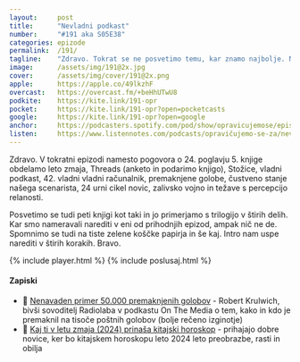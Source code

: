 ```yaml
---
layout: 	post
title:  	"Nevladni podkast"
number: 	"#191 aka S05E38"
categories:	epizode
permalink:	/191/
tagline: 	"Zdravo. Tokrat se ne posvetimo temu, kar znamo najbolje. Ničemer. Z drugimi besedami: 42 minut govorimo o življenju, vesolju in sploh vsem, 2 minuti pa o 24. poglavju."
image:		/assets/img/191@2x.jpg
cover:		/assets/img/cover/191@2x.png
apple:		https://apple.co/49lkzhF
overcast:	https://overcast.fm/+beHhUTwU8
podkite:	https://kite.link/191-opr
pocket:		https://kite.link/191-opr?open=pocketcasts
google:		https://kite.link/191-opr?open=google
anchor:		https://podcasters.spotify.com/pod/show/opravicujemose/episodes/Nevladni-podkast-e2eoe1e
listen:		https://www.listennotes.com/podcasts/opravičujemo-se-za/nevladni-podkast--ROErKosUdD/embed/
---
```


Zdravo. V tokratni epizodi namesto pogovora o 24. poglavju 5. knjige obdelamo leto zmaja, Threads (anketo in podarimo knjigo), Stožice, vladni podkast, 42. vladni vladni računalnik, premaknjene golobe, čustveno stanje našega scenarista, 24 urni cikel novic, zalivsko vojno in težave s percepcijo relanosti. 

Posvetimo se tudi peti knjigi kot taki in jo primerjamo s trilogijo v štirih delih. Kar smo nameravali narediti v eni od prihodnjih epizod, ampak nič ne de. Spomnimo se tudi na tiste zelene koščke papirja in še kaj. Intro nam uspe narediti v štirih korakih. Bravo. 

{% include player.html %}
{% include poslusaj.html %}

<!--break-->

#### Zapiski

- 🛫 [Nenavaden primer 50.000 premaknjenih golobov](https://www.wnycstudios.org/podcasts/otm/segments/curious-case-50000-missing-pigeons-on-the-media) - Robert Krulwich, bivši sovoditelj Radiolaba v podkastu On The Media o tem, kako in kdo je premaknil na tisoče poštnih golobov (bolje rečeno izginotje)
- 🐉 [Kaj ti v letu zmaja (2024) prinaša kitajski horoskop](https://cosmopolitan.metropolitan.si/astro/zanimivosti/kitajski-horoskop-2024-astrologija-astro/) - prihajajo dobre novice, ker bo kitajskem horoskopu leto 2024 leto preobrazbe, rasti in obilja